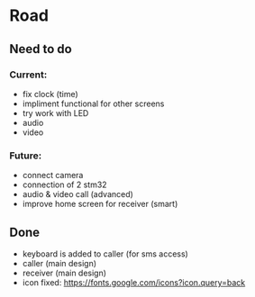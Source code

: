 # Road
## Need to do
### Current:
* fix clock (time)
* impliment functional for other screens
* try work with LED
* audio
* video
### Future:
* connect camera
* connection of 2 stm32
* audio & video call (advanced)
* improve home screen for receiver (smart)
## Done
* keyboard is added to caller (for sms access)
* caller (main design)
* receiver (main design)
* icon fixed: https://fonts.google.com/icons?icon.query=back

